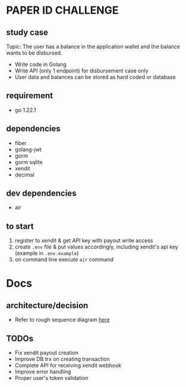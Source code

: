 # PAPER ID CHALLENGE

## study case

Topic: The user has a balance in the application wallet and the balance wants to be disbursed.

- Write code in Golang
- Write API (only 1 endpoint) for disbursement case only
- User data and balances can be stored as hard coded or database

## requirement

- go 1.22.1

## dependencies

- fiber
- golang-jwt
- gorm
- gorm sqlite
- xendit
- decimal

## dev dependencies

- air

## to start

1. register to xendit & get API key with payout write access
2. create `.env` file & put values accordingly, including xendit's api key (example in `.env.example`)
3. on command line execute `air` command

# Docs

## architecture/decision

- Refer to rough sequence diagram [here](https://www.mermaidchart.com/app/projects/1101b14d-7c33-4399-ba36-da79689c4d39/diagrams/7928b976-a813-4b9d-a240-8cfce8fcba75/version/v0.1/edit)

## TODOs

- Fix xendit payout creation
- Improve DB trx on creating transaction
- Complete API for receiving xendit webhook
- Improve error handling
- Proper user's token validation
